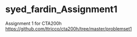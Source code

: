 # syed_fardin_Assignment1
Assignment 1 for CTA200h
https://github.com/ttricco/cta200h/tree/master/problemset1
